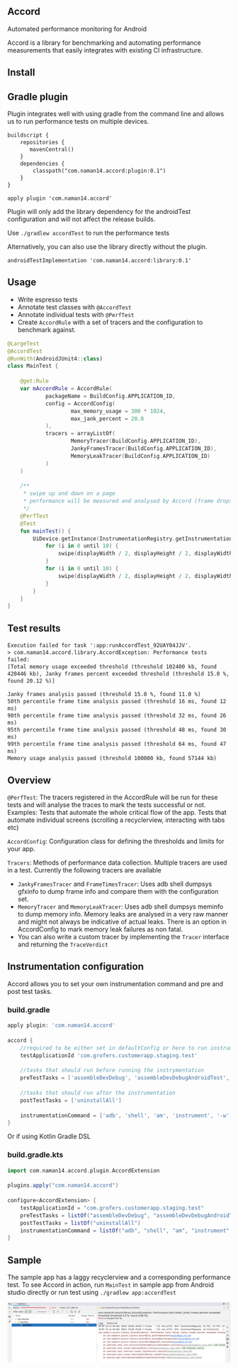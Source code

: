 ## Accord

Automated performance monitoring for Android

Accord is a library for benchmarking and automating performance measurements that easily integrates with existing CI infrastructure.

## Install

## Gradle plugin

Plugin integrates well with using gradle from the command line and allows us to run performance tests on multiple devices.

```
buildscript {
    repositories {
       mavenCentral()
    }
    dependencies {
        classpath("com.naman14.accord:plugin:0.1")
    }
}
```
```
apply plugin 'com.naman14.accord'
```

Plugin will only add the library dependency for the androidTest configuration and will not affect the release builds.

 Use `./gradlew accordTest` to run the performance tests

Alternatively, you can also use the library directly without the plugin.

```
androidTestImplementation 'com.naman14.accord:library:0.1'
```

## Usage

- Write espresso tests 
- Annotate test classes with `@AccordTest`
- Annotate individual tests with `@PerfTest`
- Create `AccordRule` with a set of tracers and the configuration to benchmark against.

```kotlin
@LargeTest
@AccordTest
@RunWith(AndroidJUnit4::class)
class MainTest {

    @get:Rule
    var mAccordRule = AccordRule(
            packageName = BuildConfig.APPLICATION_ID,
            config = AccordConfig(
                    max_memory_usage = 300 * 1024,
                    max_jank_percent = 20.0
            ),
            tracers = arrayListOf(
                    MemoryTracer(BuildConfig.APPLICATION_ID),
                    JankyFramesTracer(BuildConfig.APPLICATION_ID),
                    MemoryLeakTracer(BuildConfig.APPLICATION_ID)
            )
    )

    /**
     * swipe up and down on a page
     * performance will be measured and analysed by Accord (frame drops, frame times, memory...)
     */
    @PerfTest
    @Test
    fun mainTest() {
        UiDevice.getInstance(InstrumentationRegistry.getInstrumentation()).apply {
            for (i in 0 until 10) {
                swipe(displayWidth / 2, displayHeight / 2, displayWidth / 2, displayHeight / 2 - 2000, 30)
            }
            for (i in 0 until 10) {
                swipe(displayWidth / 2, displayHeight / 2, displayWidth / 2, displayHeight / 2 + 2000, 30)
            }
        }
    }
}
```

## Test results

```
Execution failed for task ':app:runAccordTest_92UAY04JJV'.
> com.naman14.accord.library.AccordException: Performance tests failed:
[Total memory usage exceeded threshold (threshold 102400 kb, found 420446 kb), Janky frames percent exceeded threshold (threshold 15.0 %, found 20.12 %)]
```

```
Janky frames analysis passed (threshold 15.0 %, found 11.0 %)
50th percentile frame time analysis passed (threshold 16 ms, found 12 ms)
90th percentile frame time analysis passed (threshold 32 ms, found 26 ms)
95th percentile frame time analysis passed (threshold 48 ms, found 30 ms)
99th percentile frame time analysis passed (threshold 64 ms, found 47 ms)
Memory usage analysis passed (threshold 100000 kb, found 57144 kb)
```

## Overview

`@PerfTest`: The tracers registered in the AccordRule will be run for these tests and will analyse the traces to mark the tests successful or not. Examples: Tests that automate the whole critical flow of the app. Tests that automate individual screens (scrolling a recyclerview, interacting with tabs etc)

`AccordConfig`: Configuration class for defining the thresholds and limits for your app. 

`Tracers`: Methods of performance data collection. Multiple tracers are used in a test. Currently the following tracers are available 
- `JankyFramesTracer` and `FrameTimesTracer`: Uses adb shell dumpsys gfxinfo to dump frame info and compare them with the configuration set.
- `MemoryTracer` and `MemoryLeakTracer`: Uses adb shell dumpsys meminfo to dump memory info. Memory leaks are analysed in a very raw manner and might not always be indicative of actual leaks. There is an option in AccordConfig to mark memory leak failures as non fatal.
- You can also write a custom tracer by implementing the `Tracer` interface and returning the `TraceVerdict`

## Instrumentation configuration

Accord allows you to set your own instrumentation command and pre and post test tasks.

### build.gradle
```groovy
apply plugin: 'com.naman14.accord'

accord {
    //required to be either set in defaultConfig or here to run instrumentation
    testApplicationId 'com.grofers.customerapp.staging.test'

    //tasks that should run before running the instrymentation
    preTestTasks = ['assembleDevDebug', 'assembleDevDebugAndroidTest', 'installDevDebug', 'installDevDebugAndroidTest']

    //tasks that should run after the instrumentation
    postTestTasks = ['uninstallAll']

    instrumentationCommand = ['adb', 'shell', 'am', 'instrument', '-w', '-e', ...]
}
```


Or if using Kotlin Gradle DSL
### build.gradle.kts
```groovy
import com.naman14.accord.plugin.AccordExtension

plugins.apply("com.naman14.accord")

configure<AccordExtension> {
    testApplicationId = "com.grofers.customerapp.staging.test"
    preTestTasks = listOf("assembleDevDebug", "assembleDevDebugAndroidTest", "installDevDebug", "installDevDebugAndroidTest")
    postTestTasks = listOf("uninstallAll")
    instrumentationCommand = listOf("adb", "shell", "am", "instrument", "-w", "-e", ...)
}
```

## Sample

The sample app has a laggy recyclerview and a corresponding performance test. To see Accord in action, run `MainTest` in sample app from Android studio directly or run test using `./gradlew app:accordTest`

<img src="https://raw.githubusercontent.com/naman14/Accord/master/screen_sample_test.png">